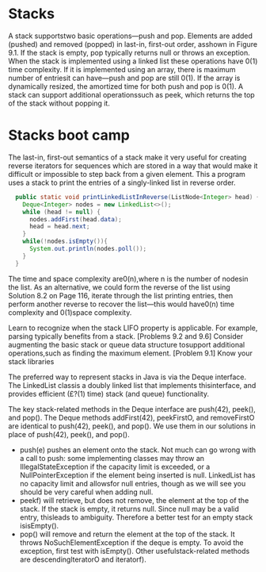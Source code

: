 # Stacks
A stack supportstwo basic operations—push and pop. Elements are added (pushed) and removed (popped) in last-in, first-out order, asshown in Figure 9.1. If the stack is empty, pop typically returns null or throws an exception. When the stack is implemented using a linked list these operations have 0(1) time complexity. If it is implemented using an array, there is maximum number of entriesit can have—push and pop are still 0(1). If the array is dynamically resized, the amortized time for both push and pop is 0(1). A stack can support additional operationssuch as peek, which returns the top of the stack without popping it.

# Stacks boot camp
The last-in, first-out semantics of a stack make it very useful for creating reverse iterators for sequences which are stored in a way that would make it difficult or impossible to step back from a given element. This a program uses a stack to print the entries of a singly-linked list in reverse order.

```java 
  public static void printLinkedListInReverse(ListNode<Integer> head) {
    Deque<Integer> nodes = new LinkedList<>();
    while (head != null) {
      nodes.addFirst(head.data);
      head = head.next;
    }
    while(!nodes.isEmpty()){
      System.out.println(nodes.poll());
    }
  }
```

The time and space complexity are0(n),where n is the number of nodesin the list. As an alternative, we could form the reverse of the list using Solution 8.2 on Page 116, iterate through the list printing entries, then perform another reverse to recover the list—this would have0(n) time complexity and 0(1)space complexity.

Learn to recognize when the stack LIFO property is applicable. For example, parsing typically benefits from a stack. [Problems 9.2 and 9.6] Consider augmenting the basic stack or queue data structure tosupport additional operations,such as finding the maximum element. [Problem 9.1] Know your stack libraries

The preferred way to represent stacks in Java is via the Deque interface. The LinkedList classis a doubly linked list that implements thisinterface, and provides efficient (£?(1) time) stack (and queue) functionality.

The key stack-related methods in the Deque interface are push(42), peek(), and pop(). The Deque methods addFirst(42), peekFirstO, and removeFirstO are identical to push(42), peek(), and pop(). We use them in our solutions in place of push(42), peek(), and pop().

- push(e) pushes an element onto the stack. Not much can go wrong with a call to push: some implementing classes may throw an IllegalStateException if the capacity limit is exceeded, or a NullPointerException if the element being inserted is null. LinkedList has no capacity limit and allowsfor null entries, though as we will see you should be very careful when adding null.
- peekf) will retrieve, but does not remove, the element at the top of the stack. If the stack is empty, it returns null. Since null may be a valid entry, thisleads to ambiguity. Therefore a better test for an empty stack isisEmpty().
- pop() will remove and return the element at the top of the stack. It throws NoSuchElementException if the deque is empty. To avoid the exception, first test with isEmpty().
Other usefulstack-related methods are descendinglteratorO and iteratorf).